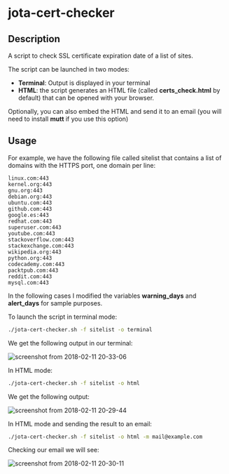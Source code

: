# jota-cert-checker

## Description

A script to check SSL certificate expiration date of a list of sites.

The script can be launched in two modes:

* **Terminal**: Output is displayed in your terminal
* **HTML**: the script generates an HTML file (called **certs_check.html** by default) that can be opened with your browser. 

Optionally, you can also embed the HTML and send it to an email (you will need to install **mutt** if you use this option)

## Usage

For example, we have the following file called sitelist that contains a list of domains with the HTTPS port, one domain per line:

```
linux.com:443
kernel.org:443
gnu.org:443
debian.org:443
ubuntu.com:443
github.com:443
google.es:443
redhat.com:443
superuser.com:443
youtube.com:443
stackoverflow.com:443
stackexchange.com:443
wikipedia.org:443
python.org:443
codecademy.com:443
packtpub.com:443
reddit.com:443
mysql.com:443
```

In the following cases I modified the variables **warning_days** and **alert_days** for sample purposes. 

To launch the script in terminal mode:
```bash
./jota-cert-checker.sh -f sitelist -o terminal
```
We get the following output in our terminal:

![screenshot from 2018-02-11 20-33-06](https://user-images.githubusercontent.com/12804701/36077449-5f85d338-0f6b-11e8-991d-1ffef916d4b6.png)

In HTML mode:
```bash
./jota-cert-checker.sh -f sitelist -o html
```
We get the following output:

![screenshot from 2018-02-11 20-29-44](https://user-images.githubusercontent.com/12804701/36077452-6c282e4c-0f6b-11e8-966b-f3d863298586.png)

In HTML mode and sending the result to an email:
```bash
./jota-cert-checker.sh -f sitelist -o html -m mail@example.com
```
Checking our email we will see:

![screenshot from 2018-02-11 20-30-11](https://user-images.githubusercontent.com/12804701/36078161-891bb566-0f73-11e8-984c-1cd65127a8e4.png)
